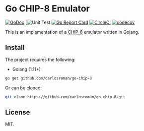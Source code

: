 # Go CHIP-8 Emulator


[![GoDoc](https://godoc.org/github.com/carlosroman/go-chip-8?status.svg)](https://godoc.org/github.com/carlosroman/go-chip-8)
[![Unit Test](https://github.com/carlosroman/go-chip-8/workflows/Unit%20Test/badge.svg)
[![Go Report Card](https://goreportcard.com/badge/github.com/carlosroman/go-chip-8)](https://goreportcard.com/report/github.com/carlosroman/go-chip-8)
[![CircleCI](https://circleci.com/gh/carlosroman/go-chip-8.svg?style=svg)](https://circleci.com/gh/carlosroman/go-chip-8)
[![codecov](https://codecov.io/gh/carlosroman/go-chip-8/branch/master/graph/badge.svg)](https://codecov.io/gh/carlosroman/go-chip-8)

This is an implementation of a [CHIP-8](https://en.wikipedia.org/wiki/CHIP-8) emulator written in Golang.


## Install

The project requires the following:
* Golang (1.11+)

```bash
go get github.com/carlosroman/go-chip-8
```

Or can be cloned:

```bash
git clone https://github.com/carlosroman/go-chip-8.git
```

## License

MIT.
